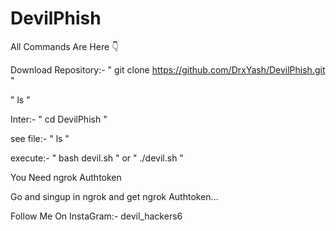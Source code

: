 # DevilPhish
All Commands Are Here
👇

Download Repository:- "  git clone https://github.com/DrxYash/DevilPhish.git  "

"  ls  "

Inter:- "  cd DevilPhish  "

see file:- "  ls  "

execute:- "  bash devil.sh  " or "  ./devil.sh  "

You Need ngrok Authtoken

Go and singup in ngrok and get ngrok Authtoken...

Follow Me On InstaGram:- devil_hackers6
